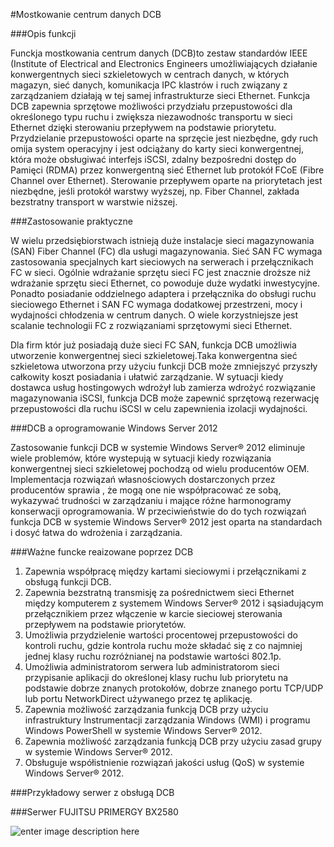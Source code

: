 
#Mostkowanie centrum danych DCB

###Opis funkcji

Funckja mostkowania centrum danych (DCB)to zestaw standardów IEEE (Institute of Electrical and Electronics Engineers umożliwiających działanie konwergentnych sieci szkieletowych w centrach danych, w których magazyn, sieć danych, komunikacja IPC klastrów i ruch związany z zarządzaniem działają w tej samej infrastrukturze sieci Ethernet.
Funkcja DCB zapewnia sprzętowe możliwości przydziału przepustowości dla określonego typu ruchu i zwiększa niezawodnośc transportu w sieci Ethernet dzięki sterowaniu przepływem na podstawie priorytetu. Przydzielanie przepustowości oparte na sprzęcie jest niezbędne, gdy ruch omija system operacyjny i jest odciążany do karty sieci konwergentnej, która może obsługiwać interfejs iSCSI, zdalny bezpośredni dostęp do Pamięci (RDMA) przez konwergentną sieć Ethernet lub protokół FCoE (Fibre Channel over Ethernet). Sterowanie przepływem oparte na priorytetach jest niezbędne, jeśli protokół warstwy wyższej, np. Fiber Channel, zakłada bezstratny transport w warstwie niższej.

###Zastosowanie praktyczne

W wielu przedsiębiorstwach istnieją duże instalacje sieci magazynowania (SAN) Fiber Channel (FC) dla usługi magazynowania. Sieć SAN FC wymaga zastosowania specjalnych kart sieciowych na serwerach i przełącznikach FC w sieci. Ogólnie wdrażanie sprzętu sieci FC jest znacznie droższe niż wdrażanie sprzętu sieci Ethernet, co powoduje duże wydatki inwestycyjne. Ponadto posiadanie oddzielnego adaptera i przełącznika do obsługi ruchu sieciowego Ethernet i SAN FC wymaga dodatkowej przestrzeni, mocy i wydajności chłodzenia w centrum danych. O wiele korzystniejsze jest scalanie technologii FC z rozwiązaniami sprzętowymi sieci Ethernet.

Dla firm któr już posiadają duże sieci FC SAN, funkcja DCB umożliwia utworzenie konwergentnej sieci szkieletowej.Taka konwergentna sieć szkieletowa utworzona przy użyciu funkcji DCB może zmniejszyć przyszły całkowity koszt posiadania i ułatwić zarządzanie. W sytuacji  kiedy dostawca usług hostingowych wdrożył lub zamierza wdrożyć rozwiązanie magazynowania iSCSI, funkcja DCB może zapewnić sprzętową rezerwację przepustowości dla ruchu iSCSI w celu zapewnienia izolacji wydajności.

###DCB a oprogramowanie Windows Server 2012

Zastosowanie funkcji DCB w systemie Windows Server® 2012 eliminuje wiele problemów, które wystepują w sytuacji kiedy rozwiązania konwergentnej sieci szkieletowej pochodzą od wielu producentów OEM. Implementacja rozwiązań własnościowych dostarczonych przez producentów sprawia , że mogą one nie współpracować ze sobą, wykazywać trudności w zarządzaniu i mające różne harmonogramy konserwacji oprogramowania. W przeciwieństwie do do tych rozwiązań funkcja DCB w systemie Windows Server® 2012 jest oparta na standardach i dosyć łatwa do wdrożenia i zarządzania. 

###Ważne funcke reaizowane poprzez DCB

1. Zapewnia współpracę między kartami sieciowymi i przełącznikami z obsługą funkcji DCB.
2. Zapewnia bezstratną transmisję za pośrednictwem sieci Ethernet między komputerem z systemem Windows Server® 2012 i sąsiadującym przełącznikiem przez włączenie w karcie sieciowej sterowania przepływem na podstawie priorytetów.
3. Umożliwia przydzielenie wartości procentowej przepustowości do kontroli ruchu, gdzie kontrola ruchu może składać się z co najmniej jednej klasy ruchu rozróżnianej na podstawie wartości 802.1p.
4. Umożliwia administratorom serwera lub administratorom sieci przypisanie aplikacji do określonej klasy ruchu lub priorytetu na podstawie dobrze znanych protokołów, dobrze znanego portu TCP/UDP lub portu NetworkDirect używanego przez tę aplikację.
5. Zapewnia możliwość zarządzania funkcją DCB przy użyciu infrastruktury Instrumentacji zarządzania Windows (WMI) i programu Windows PowerShell w systemie Windows Server® 2012.
6. Zapewnia możliwość zarządzania funkcją DCB przy użyciu zasad grupy w systemie Windows Server® 2012.
7. Obsługuje współistnienie rozwiązań jakości usług (QoS) w systemie Windows Server® 2012.

###Przykładowy serwer z obsługą DCB

###Serwer FUJITSU PRIMERGY BX2580

![enter image description here](http://www.fujitsu.com/fts/Images/W-DK35258_tcm21-1414992.png)
